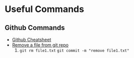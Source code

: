 # Useful Commands
## Github Commands
* [Github Cheatsheet](https://github.com/MaraimElbadri/Useful-Commands.git)
* [Remove a file from git repo]()
	1. `git rm file1.txt`
       `git commit -m "remove file1.txt"`